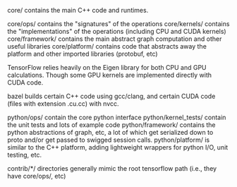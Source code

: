 core/ contains the main C++ code and runtimes.

core/ops/ contains the "signatures" of the operations
core/kernels/ contains the "implementations" of the operations (including CPU and CUDA kernels)
core/framework/ contains the main abstract graph computation and other useful libraries
core/platform/ contains code that abstracts away the platform and other imported libraries (protobuf, etc)

TensorFlow relies heavily on the Eigen library for both CPU and GPU calculations.  Though some GPU kernels are implemented directly with CUDA code.

bazel builds certain C++ code using gcc/clang, and certain CUDA code (files with extension .cu.cc) with nvcc.

python/ops/ contain the core python interface
python/kernel_tests/ contain the unit tests and lots of example code
python/framework/ contains the python abstractions of graph, etc, a lot of which get serialized down to proto and/or get passed to swigged session calls.
python/platform/ is similar to the C++ platform, adding lightweight wrappers for python I/O, unit testing, etc.

contrib/*/ directories generally mimic the root tensorflow path (i.e., they have core/ops/, etc)
